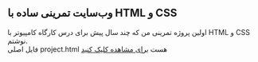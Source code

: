 ## وب‌سایت تمرینی ساده با HTML و CSS
اولین پروژه تمرینی من که چند سال پیش برای درس کارگاه کامپیوتر با HTML و CSS نوشتم.
<br />فایل اصلی project.html هست
[برای مشاهده کلیک کنید](https://rawcdn.githack.com/BaharehViani/HTML-CSS-project/8d70735d997be1daacae6b750042688857b38ca3/project.html)
